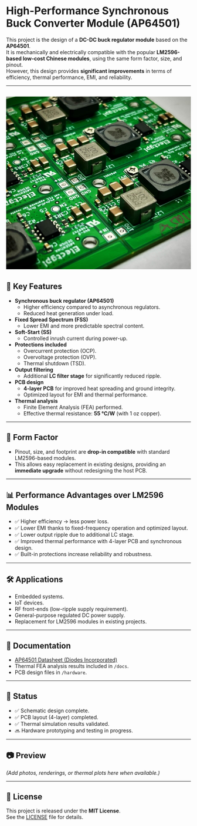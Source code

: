 # High-Performance Synchronous Buck Converter Module (AP64501)

This project is the design of a **DC-DC buck regulator module** based on the **AP64501**.  
It is mechanically and electrically compatible with the popular **LM2596-based low-cost Chinese modules**, using the same form factor, size, and pinout.  
However, this design provides **significant improvements** in terms of efficiency, thermal performance, EMI, and reliability.

---
![Module Preview](https://raw.githubusercontent.com/electgpl/DCDCsyncBuckFSS/refs/heads/main/Resources/541955125_18524312182045902_4678174790925630173_n.jpg)
---

## 🔑 Key Features

- **Synchronous buck regulator (AP64501)**
  - Higher efficiency compared to asynchronous regulators.
  - Reduced heat generation under load.
- **Fixed Spread Spectrum (FSS)**
  - Lower EMI and more predictable spectral content.
- **Soft-Start (SS)**
  - Controlled inrush current during power-up.
- **Protections included**
  - Overcurrent protection (OCP).
  - Overvoltage protection (OVP).
  - Thermal shutdown (TSD).
- **Output filtering**
  - Additional **LC filter stage** for significantly reduced ripple.
- **PCB design**
  - **4-layer PCB** for improved heat spreading and ground integrity.
  - Optimized layout for EMI and thermal performance.
- **Thermal analysis**
  - Finite Element Analysis (FEA) performed.
  - Effective thermal resistance: **55 °C/W** (with 1 oz copper).

---

## 📐 Form Factor

- Pinout, size, and footprint are **drop-in compatible** with standard LM2596-based modules.  
- This allows easy replacement in existing designs, providing an **immediate upgrade** without redesigning the host PCB.

---

## 📊 Performance Advantages over LM2596 Modules

- ✅ Higher efficiency → less power loss.  
- ✅ Lower EMI thanks to fixed-frequency operation and optimized layout.  
- ✅ Lower output ripple due to additional LC stage.  
- ✅ Improved thermal performance with 4-layer PCB and synchronous design.  
- ✅ Built-in protections increase reliability and robustness.

---

## 🛠 Applications

- Embedded systems.  
- IoT devices.  
- RF front-ends (low-ripple supply requirement).  
- General-purpose regulated DC power supply.  
- Replacement for LM2596 modules in existing projects.

---

## 📄 Documentation

- [AP64501 Datasheet (Diodes Incorporated)](https://www.diodes.com/assets/Datasheets/AP64501.pdf)  
- Thermal FEA analysis results included in `/docs`.  
- PCB design files in `/hardware`.

---

## 🚀 Status

- ✅ Schematic design complete.  
- ✅ PCB layout (4-layer) completed.  
- ✅ Thermal simulation results validated.  
- 🔜 Hardware prototyping and testing in progress.

---

## 📷 Preview

*(Add photos, renderings, or thermal plots here when available.)*

---

## 📜 License

This project is released under the **MIT License**.  
See the [LICENSE](LICENSE) file for details.
